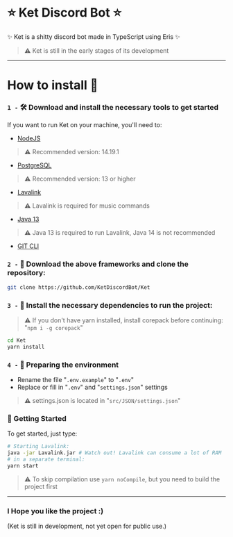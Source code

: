 # ⭐ Ket Discord Bot ⭐
✨ Ket is a shitty discord bot made in TypeScript using Eris ✨
> ⚠️ Ket is still in the early stages of its development

- - - -

# How to install 🤔
### `1 -` 🛠️ Download and install the necessary tools to get started
If you want to run Ket on your machine, you'll need to:
- [NodeJS](https://nodejs.org/pt-br/)
> ⚠️ Recommended version: 14.19.1
- [PostgreSQL](https://www.postgresql.org/download/)
> ⚠️ Recommended version: 13 or higher
- [Lavalink](https://ci.fredboat.com/viewLog.html?buildId=lastSuccessful&buildTypeId=Lavalink_Build&tab=artifacts&guest=1)
> ⚠️ Lavalink is required for music commands
- [Java 13](https://www.oracle.com/java/technologies/javase/jdk13-archive-downloads.html)
> ⚠️ Java 13 is required to run Lavalink, Java 14 is not recommended
- [GIT CLI](https://git-scm.com/downloads)

### `2 -` 📁 Download the above frameworks and clone the repository:
```bash
git clone https://github.com/KetDiscordBot/Ket
```

### `3 -` 🧰 Install the necessary dependencies to run the project:
> ⚠️ If you don't have yarn installed, install corepack before continuing: "`npm i -g corepack`"
```bash
cd Ket
yarn install
```

### `4 -` 🌿 Preparing the environment
- Rename the file "`.env.example`" to "`.env`"
- Replace or fill in "`.env`" and "`settings.json`" settings
> ⚠️ settings.json is located in "`src/JSON/settings.json`"

### 🚀 Getting Started
To get started, just type:
``` bash
# Starting Lavalink:
java -jar Lavalink.jar # Watch out! Lavalink can consume a lot of RAM
# in a separate terminal:
yarn start
```
> ⚠️ To skip compilation use `yarn noCompile`, but you need to build the project first

- - - -

### I Hope you like the project :)

(Ket is still in development, not yet open for public use.)